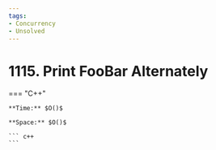 ```yaml
---
tags:
- Concurrency
- Unsolved
---
```



# 1115. Print FooBar Alternately

=== "C++"

    **Time:** $O()$

    **Space:** $O()$

    ``` c++
    ```